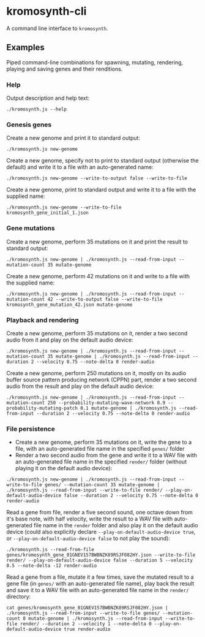 # kromosynth-cli

A command line interface to `kromosynth`.

## Examples

Piped command-line combinations for spawning, mutating, rendering, playing and saving genes and their renditions.

### Help

Output description and help text:
```
./kromosynth.js --help
```

### Genesis genes

Create a new genome and print it to standard output:
```
./kromosynth.js new-genome
```

Create a new genome, specify not to print to standard output (otherwise the default) and write it to a file with an auto-generated name:
```
./kromosynth.js new-genome --write-to-output false --write-to-file
```

Create a new genome, print to standard output and write it to a file with the supplied name:
```
./kromosynth.js new-genome --write-to-file kromosynth_gene_initial_1.json
```

### Gene mutations

Create a new genome, perform 35 mutations on it and print the result to standard output:
```
./kromosynth.js new-genome | ./kromosynth.js --read-from-input --mutation-count 35 mutate-genome
```

Create a new genome, perform 42 mutations on it and write to a file with the supplied name:
```
./kromosynth.js new-genome | ./kromosynth.js --read-from-input --mutation-count 42 --write-to-output false --write-to-file kromosynth_gene_mutation_42.json mutate-genome
```

### Playback and rendering

Create a new genome, perform 35 mutations on it, render a two second audio from it and play on the default audio device:
```
./kromosynth.js new-genome | ./kromosynth.js --read-from-input --mutation-count 35 mutate-genome | ./kromosynth.js --read-from-input --duration 2 --velocity 0.75 --note-delta 0 render-audio
```

Create a new genome, perform 250 mutations on it, mostly on its audio buffer source pattern producing network (CPPN) part, render a two second audio from the result and play on the default audio device:
```
./kromosynth.js new-genome | ./kromosynth.js --read-from-input --mutation-count 250 --probability-mutating-wave-network 0.9 --probability-mutating-patch 0.1 mutate-genome | ./kromosynth.js --read-from-input --duration 2 --velocity 0.75 --note-delta 0 render-audio
```

### File persistence

- Create a new genome, perform 35 mutations on it, write the gene to a file, with an auto-generated file name in the specified `genes/` folder
- Render a two second audio from the gene and write it to a WAV file with an auto-generated file name in the specified `render/` folder (without playing it on the default audio device):
```
./kromosynth.js new-genome | ./kromosynth.js --read-from-input --write-to-file genes/ --mutation-count 35 mutate-genome | ./kromosynth.js --read-from-input --write-to-file render/ --play-on-default-audio-device false --duration 2 --velocity 0.75 --note-delta 0 render-audio
```

Read a gene from file, render a five second sound, one octave down from it's base note, with half velocity, write the result to a WAV file with auto-generated file name in the `render` folder and also play it on the default audio device (could also explicitly declare `--play-on-default-audio-device true`, or `--play-on-default-audio-device false` to not play the sound):
```
./kromosynth.js --read-from-file genes/kromosynth_gene_01GNEV157BWBNZK89RSJF082HY.json --write-to-file render/ --play-on-default-audio-device false --duration 5 --velocity 0.5 --note-delta -12 render-audio
```

Read a gene from a file, mutate it a few times, save the mutated result to a gene file (in `genes/` with an auto-generated file name), play back the result and save it to a WAV file with an auto-generated file name in the `render/` directory:
```
cat genes/kromosynth_gene_01GNEV157BWBNZK89RSJF082HY.json | ./kromosynth.js --read-from-input --write-to-file genes/ --mutation-count 8 mutate-genome | ./kromosynth.js --read-from-input --write-to-file render/ --duration 2 --velocity 1 --note-delta 0 --play-on-default-audio-device true render-audio
```